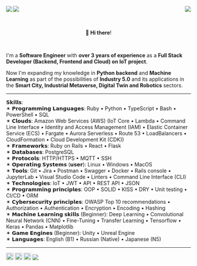 <img src="https://github.com/user-attachments/assets/b1307229-72ee-428f-b387-aa66ca8e6630"/>
<img src="https://github.com/user-attachments/assets/d668ef3a-5d6d-4966-857a-1a7b6a7fa8ee" align="left"/>
<img src="https://github.com/user-attachments/assets/84790743-74e5-4673-a72c-a664dc2d37fa" align="right"/>
<p align="center"><br><br>👋 <b>Hi there</b>!</p>
<br>

I'm a **Software Engineer** with **over 3 years of experience** as a **Full Stack Developer (Backend, Frontend and Cloud) on IoT project**. 

Now I'm expanding my knowledge in **Python backend** and **Machine Learning** as part of the possibilities of **Industry 5.0** and its applications in the **Smart City, Industrial Metaverse, Digital Twin and Robotics** sectors. 
<hr>
𝗦𝗸𝗶𝗹𝗹𝘀:  <br>
✶ 𝗣𝗿𝗼𝗴𝗿𝗮𝗺𝗺𝗶𝗻𝗴 𝗟𝗮𝗻𝗴𝘂𝗮𝗴𝗲𝘀: Ruby • Python • TypeScript • Bash • PowerShell • SQL<br>
✶ 𝗖𝗹𝗼𝘂𝗱𝘀: Amazon Web Services (AWS) (IoT Core • Lambda • Command Line Interface • Identity and Access Management (IAM) • Elastic Container Service (ECS) • Fargate • Aurora Serverless • Route 53 • LoadBalancers • CloudFormation • Cloud Development Kit (CDK))<br>
✶ 𝗙𝗿𝗮𝗺𝗲𝘄𝗼𝗿𝗸𝘀: Ruby on Rails • React • Flask<br>
✶ 𝗗𝗮𝘁𝗮𝗯𝗮𝘀𝗲𝘀: PostgreSQL<br>
✶ 𝗣𝗿𝗼𝘁𝗼𝗰𝗼𝗹𝘀: HTTP/HTTPS • MQTT • SSH<br>
✶ 𝗢𝗽𝗲𝗿𝗮𝘁𝗶𝗻𝗴 𝗦𝘆𝘀𝘁𝗲𝗺𝘀 (𝘂𝘀𝗲𝗿): Linux • Windows • MacOS<br>
✶ 𝗧𝗼𝗼𝗹𝘀: Git • Jira • Postman • Swagger • Docker • Rails console • JupyterLab • Visual Studio Code • Linters • Command Line Interface (CLI)<br>
✶ 𝗧𝗲𝗰𝗵𝗻𝗼𝗹𝗼𝗴𝗶𝗲𝘀: IoT • JWT • API • REST API • JSON<br>
✶ 𝗣𝗿𝗼𝗴𝗿𝗮𝗺𝗺𝗶𝗻𝗴 𝗽𝗿𝗶𝗻𝗰𝗶𝗽𝗹𝗲𝘀: OOP • SOLID • KISS • DRY • Unit testing • CI/CD • ORM<br>
✶ 𝗖𝘆𝗯𝗲𝗿𝘀𝗲𝗰𝘂𝗿𝗶𝘁𝘆 𝗽𝗿𝗶𝗻𝗰𝗶𝗽𝗹𝗲𝘀: OWASP Top 10 recommendations • Authorization • Authentication • Encryption • Encoding • Hashing<br>
✶ 𝗠𝗮𝗰𝗵𝗶𝗻𝗲 𝗟𝗲𝗮𝗿𝗻𝗶𝗻𝗴 𝘀𝗸𝗶𝗹𝗹𝘀 (Beginner): Deep Learning • Convolutional Neural Network (CNN) • Fine-Tuning • Transfer Learning • Tensorflow • Keras • Pandas • Matplotlib<br>
✶ 𝗚𝗮𝗺𝗲 𝗘𝗻𝗴𝗶𝗻𝗲𝘀 (Beginner): Unity • Unreal Engine<br>
✶ 𝗟𝗮𝗻𝗴𝘂𝗮𝗴𝗲𝘀: English (B1) • Russian (Native) • Japanese (N5)  <br>
<hr/>
<kbd><a href="https://www.linkedin.com/in/kate-balabanovich/"><img src="https://github.com/user-attachments/assets/4c975968-3aa0-49ea-8196-fc3af0aa3531" height="20"/></a></kbd>   <kbd><a href="https://www.kaggle.com/a113ssa"><img src="https://github.com/user-attachments/assets/a04c121a-eccf-4beb-a6ae-893658eafd43" height="20"/></a></kbd>   <kbd><a href="https://leetcode.com/u/a113ssa/"><img src="https://github.com/user-attachments/assets/899bc762-247e-4de8-9866-26cbd8a3d7b3" height="20"/></a></kbd>

<img src="https://github.com/user-attachments/assets/b49e234e-2a65-42b0-bdf6-326300196199"/>


